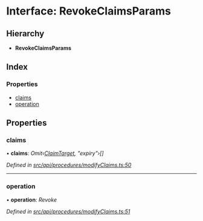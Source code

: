 # Interface: RevokeClaimsParams

## Hierarchy

* **RevokeClaimsParams**

## Index

### Properties

* [claims](revokeclaimsparams.md#claims)
* [operation](revokeclaimsparams.md#operation)

## Properties

###  claims

• **claims**: *Omit‹[ClaimTarget](claimtarget.md), "expiry"›[]*

*Defined in [src/api/procedures/modifyClaims.ts:50](https://github.com/PolymathNetwork/polymesh-sdk/blob/a0872cf4/src/api/procedures/modifyClaims.ts#L50)*

___

###  operation

• **operation**: *Revoke*

*Defined in [src/api/procedures/modifyClaims.ts:51](https://github.com/PolymathNetwork/polymesh-sdk/blob/a0872cf4/src/api/procedures/modifyClaims.ts#L51)*
